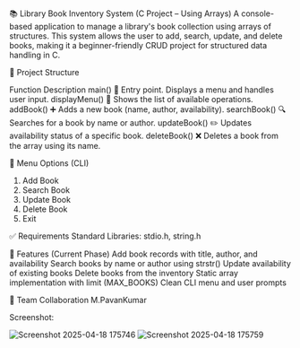 📚 Library Book Inventory System (C Project – Using Arrays)
A console-based application to manage a library's book collection using arrays of structures. This system allows the user to add, search, update, and delete books, making it a beginner-friendly CRUD project for structured data handling in C.

📁 Project Structure

Function	    Description
main()	      📌 Entry point. Displays a menu and handles user input.
displayMenu()	🧾 Shows the list of available operations.
addBook()	    ➕ Adds a new book (name, author, availability).
searchBook()	🔍 Searches for a book by name or author.
updateBook()	✏️ Updates availability status of a specific book.
deleteBook()	❌ Deletes a book from the array using its name.

🧾 Menu Options (CLI)
1. Add Book
2. Search Book
3. Update Book
4. Delete Book
5. Exit

✅ Requirements
Standard Libraries: stdio.h, string.h

🌟 Features (Current Phase)
Add book records with title, author, and availability
Search books by name or author using strstr()
Update availability of existing books
Delete books from the inventory
Static array implementation with limit (MAX_BOOKS)
Clean CLI menu and user prompts

👥 Team Collaboration
M.PavanKumar

Screenshot:

![Screenshot 2025-04-18 175746](https://github.com/user-attachments/assets/6931fe95-7eb8-4ea4-ae51-87e5fbbdda4e)
![Screenshot 2025-04-18 175759](https://github.com/user-attachments/assets/2f37a85d-fd78-49a7-8478-57c4b74b1275)

